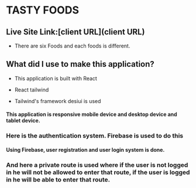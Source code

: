 # TASTY FOODS

## Live Site Link:[client URL](client URL)

* There are six Foods and each foods is different. 


## What did I use to make this application? 

* This application is built with React

* React tailwind

* Tailwind's framework desiui is used

#### This application is responsive mobile device and desktop device and tablet device.

### Here is the authentication system.  Firebase is used to do this

#### Using Firebase, user registration and user login system is done.


### And here a private route is used where if the user is not logged in he will not be allowed to enter that route, if the user is logged in he will be able to enter that route.

